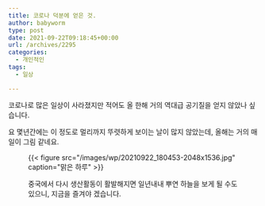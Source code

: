 ```yaml
---
title: 코로나 덕분에 얻은 것.
author: babyworm
type: post
date: 2021-09-22T09:18:45+00:00
url: /archives/2295
categories:
  - 개인적인
tags:
  - 일상

---
```

코로나로 많은 일상이 사라졌지만 적어도 올 한해 거의 역대급 공기질을 얻지 않았나 싶습니다. 

요 몇년간에는 이 정도로 멀리까지 뚜렷하게 보이는 날이 많지 않았는데, 올해는 거의 매일이 그림 같네요.<figure class="wp-block-image size-large">

{{< figure src="/images/wp/20210922_180453-2048x1536.jpg" caption="맑은 하루" >}}

중국에서 다시 생산활동이 활발해지면 일년내내 뿌연 하늘을 보게 될 수도 있으니, 지금을 즐겨야 겠습니다.
